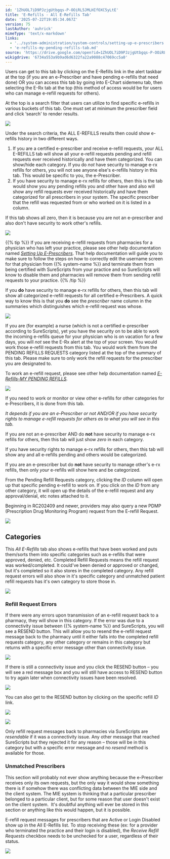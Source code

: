 ```yaml
---
id: '1ZhUOL7iD9PJzjgUtbgqs-P-OOiRL5JMLHIfOXC5yLtE'
title: 'E-Refills - All E-Refills Tab'
date: '2025-07-22T19:05:34.067Z'
version: 75
lastAuthor: 'auhrick'
mimeType: 'text/x-markdown'
links:
  - '../system-administration/system-controls/setting-up-e-prescribers.md'
  - 'e-refills-my-pending-refills-tab.md'
source: 'https://drive.google.com/open?id=1ZhUOL7iD9PJzjgUtbgqs-P-OOiRL5JMLHIfOXC5yLtE'
wikigdrive: '6734a553a9b9ad6d6322fa22a9088c47069cc5a0'
---
```

Users can get to this tab by clicking on the E-Refills link in the alert taskbar at the top (if you are an e-Prescriber and have pending e-refills that need done) OR you can access this tab by going into E-Chart sidemenu tab, then selecting the E-Rx tab at the top (this method of access would be for users who can manage e-refill requests for others).

At the top is a search filter that users can utilize to find specific e-refills in various buckets of this tab. One must set at minimum the prescriber field and click ‘search' to render results.

![](../e-refills-all-e-refills-tab.assets/3c2d62082d8fc6c973c451e711ae7f3c.png)

Under the search criteria, the ALL E-REFILLS results then could show e-refills history in two different ways.

1. If you are a certified e-prescriber and receive e-refill requests, your ALL E-REFILLS tab will show all your e-refill requests pending and refill requests ever received historically and have them categorized. You can show/hide each category. If you do <em>not</em> have security to manage e-rx refills for others, you will not see anyone else's e-refills history in this tab. This would be specific to you, the e-Prescriber.
2. If you have security to manage e-rx refills for others, then this is the tab would show you any pending refills you and other have and also will show any refill requests ever received historically and have them categorized for all prescribers in your system. The specific prescriber that the refill was requested from or who worked on it is listed in a column.

If this tab shows all zero, then it is because you are not an e-prescriber and also don't have security to work other's refills.

![](../e-refills-all-e-refills-tab.assets/168be0981d24cc96d673570ec4988b4e.png)

{{% tip %}}
If you are receiving e-refill requests from pharmacies for a physician who has left your practice, please see other help documentation named [*Setting Up E-Prescribers*](../system-administration/system-controls/setting-up-e-prescribers.md). That help documentation will guide you to make sure to follow the steps on how to correctly edit the username screen for that physician from {{% system-name %}} and terminate them from being certified with SureScripts from your practice and so SureScripts will know to disable them and pharmacies will remove them from sending refill requests to your practice.
{{% /tip %}}

If you **do** have security to manage e-rx refills for others, then this tab will show all categorized e-refill requests for all certified e-Prescribers. A quick way to know this is that you **do** see the *prescriber* name column in the summaries which distinguishes which e-refill request was whose.

![](../e-refills-all-e-refills-tab.assets/1a7a13952e00760143bd70973daeb0a1.png)

If you are (for example) a nurse (which is not a certified e-prescriber according to SureScripts), yet you have the security on to be able to work the incoming e-refills queue for your physician who is on vacation for a few days, you will *not* see the E-Rx alert at the top of your screen. You would work those e-refill requests from this tab. You would work them from the PENDING REFILLS REQUESTS category listed at the top of the summary of this tab. Please make sure to only work the refill requests for the prescriber you are designated to.

To work an e-refill request, please see other help documentation named [*E-Refills-MY PENDING REFILLS*](e-refills-my-pending-refills-tab.md)*.*

![](../e-refills-all-e-refills-tab.assets/75d55a5dcc49ae10056c9088f9a3142c.png)

If you need to work or monitor or view other e-refills for other categories for e-Prescribers, it is done from this tab.

*It depends if you are an e-Prescriber or not AND/OR if you have security rights to manage e-refill requests for others as to what you will see in this tab.*

If you are not an e-prescriber AND do **not** have security to manage e-rx refills for others, then this tab will just show *zero* in each category.

If you have security rights to manage e-rx refills for others, then this tab will show any and all e-refills pending and others would be categorized.

If you are an e-prescriber but do **not** have security to manage other's e-rx refills, then only *your* e-refills will show here and be categorized.

From the Pending Refill Requests category, clicking the *ID* column will open up that specific pending e-refill to work on. If you click on the *ID* from any other category, it will open up the details of the e-refill request and any approval/denial, etc notes attached to it.

Beginning in RC202409 and newer, providers may also query a new PDMP (Prescription Drug Monitoring Program) request from the E-refill Request.

![](../e-refills-all-e-refills-tab.assets/e1e9898473564879473d2d4ada39e10e.png)

## Categories

This *All E-Refills* tab also shows e-refills that have been worked and puts them/sorts them into specific categories such as e-refills that were approved, denied, etc. Completed Refill Requests means the refill request was worked/completed. It could've been denied or approved or changed, but it's completed so it also stores in the completed category. Any refill request errors will also show in it's specific category and unmatched patient refill requests has it's own category to store those in.

![](../e-refills-all-e-refills-tab.assets/75d55a5dcc49ae10056c9088f9a3142c.png)

### Refill Request Errors

If there were any errors upon transmission of an e-refill request back to a pharmacy, they will show in this category. If the error was due to a connectivity issue between {{% system-name %}} and SureScripts, you will see a RESEND button. This will allow you to resend the e-refill request message back to the pharmacy until it either falls into the completed refill requests category, any other category or remains in this category but returns with a specific error message other than connectivity issue.

![](../e-refills-all-e-refills-tab.assets/2236f6e05a07ad4bdb07617c3a1c1ed0.png)

If there is still a connectivity issue and you click the RESEND button – you will see a red message box and you will still have access to RESEND button to try again later when connectivity issues have been resolved.

![](../e-refills-all-e-refills-tab.assets/90270507685be6840fe1b0005c8661d4.png)

You can also get to the RESEND button by clicking on the specific refill *ID* link.

![](../e-refills-all-e-refills-tab.assets/e7cf69f47765db6765fc598ab16641c9.png)

![](../e-refills-all-e-refills-tab.assets/6c3cc6b4746441871a3c489bfda00f4a.png)

Only refill request messages back to pharmacies via SureScripts are *resendable* if it was a connectivity issue. Any other message that reached SureScripts but they rejected it for any reason – those will be in this category but with a specific error message and no *resend* method is available for those.

### Unmatched Prescribers

This section will probably not ever show anything because the e-Prescriber receives only its own requests, but the only way it would show something there is if somehow there was conflicting data between the MIE side and the client system. The MIE system is thinking that a particular prescriber belonged to a particular client, but for some reason that user doesn't exist on the client system.  It's doubtful anything will ever be stored in this section or anything like this would happen, but it is possible.

E-refill request messages for prescribers that are Active or Login Disabled show up in the All E-Refills list. To stop receiving these (ex: for a provider who terminated the practice and their login is disabled), the *Receive Refill Requests* checkbox needs to be unchecked for a user, regardless of their status.

![](../e-refills-all-e-refills-tab.assets/4cebd33b817efea0924981eff581f4d2.png)

